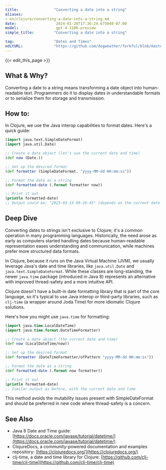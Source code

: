 ```yaml
---
title:                "Converting a date into a string"
aliases:
- en/clojure/converting-a-date-into-a-string.md
date:                  2024-01-20T17:36:24.675048-07:00
model:                 gpt-4-1106-preview
simple_title:         "Converting a date into a string"

tag:                  "Dates and Times"
editURL:              "https://github.com/dogweather/forkful/blob/master/content/en/clojure/converting-a-date-into-a-string.md"
---
```


{{< edit_this_page >}}

## What & Why?
Converting a date to a string means transforming a date object into human-readable text. Programmers do it to display dates in understandable formats or to serialize them for storage and transmission.

## How to:
In Clojure, we use the Java interop capabilities to format dates. Here's a quick guide:

```clojure
(import java.text.SimpleDateFormat)
(import java.util.Date)

;; Create a date object (let's use the current date and time)
(def now (Date.))

;; Set up the desired format
(def formatter (SimpleDateFormat. "yyyy-MM-dd HH:mm:ss"))

;; Format the date as a string
(def formatted-date (.format formatter now))

;; Print it out
(println formatted-date)
;; Output could be: "2023-03-15 09:26:45" (depends on the current date and time)
```

## Deep Dive
Converting dates to strings isn't exclusive to Clojure; it's a common operation in many programming languages. Historically, the need arose as early as computers started handling dates because human-readable representation eases understanding and communication, while machines prefer more structured data formats.

In Clojure, because it runs on the Java Virtual Machine (JVM), we usually leverage Java's date and time libraries, like `java.util.Date` and `java.text.SimpleDateFormat`. While these classes are long-standing, the newer `java.time` package (introduced in Java 8) represents an alternative with improved thread-safety and a more intuitive API.

Clojure doesn't have a built-in date formatting library that is part of the core language, so it's typical to use Java interop or third-party libraries, such as `clj-time` (a wrapper around Joda Time) for more idiomatic Clojure solutions.

Here's how you might use `java.time` for formatting:

```clojure
(import java.time.LocalDateTime)
(import java.time.format.DateTimeFormatter)

;; Create a date object (the current date and time)
(def now (LocalDateTime/now))

;; Set up the desired format
(def formatter (DateTimeFormatter/ofPattern "yyyy-MM-dd HH:mm:ss"))

;; Format the date as a string
(def formatted-date (.format now formatter))

;; Print it out
(println formatted-date)
;; Similar output as before, with the current date and time
```

This method avoids the mutability issues present with SimpleDateFormat and should be preferred in new code where thread-safety is a concern.

## See Also
- Java 8 Date and Time guide: [https://docs.oracle.com/javase/tutorial/datetime/](https://docs.oracle.com/javase/tutorial/datetime/)
- ClojureDocs, a community-powered documentation and examples repository: [https://clojuredocs.org/](https://clojuredocs.org/)
- clj-time, a date and time library for Clojure: [https://github.com/clj-time/clj-time](https://github.com/clj-time/clj-time)
